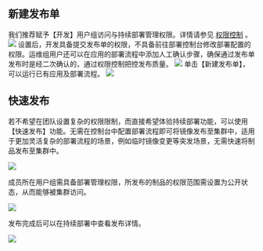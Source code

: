 ## 新建发布单
我们推荐赋予【开发】用户组访问与持续部署管理权限。详情请参见 [权限控制](https://cloud.tencent.com/document/product/1159/45160) 。
![](https://main.qcloudimg.com/raw/c408053e66a795d4366ae7ad787c3408.png)
设置后，开发具备提交发布单的权限，不具备前往部署控制台修改部署配置的权限。运维组用户还可以在应用的部署流程中添加人工确认步骤，确保通过发布单发布时是经二次确认的，通过权限控制把控发布质量。
![](https://main.qcloudimg.com/raw/9c587bc45185962f1462886ac61b4165.png)
单击【新建发布单】，可以运行已有应用及部署流程。
![](https://main.qcloudimg.com/raw/3c019b16e03e193c5647131ef801fbcb.png)

## 快速发布

若不希望在团队设置复杂的权限限制，而直接希望体验持续部署功能，可以使用【快速发布】功能。无需在控制台中配置部署流程即可将镜像发布至集群中，适用于更加灵活复杂的部署流程的场景，例如临时镜像变更等突发场景，无需快速将制品发布至集群中。

![](https://main.qcloudimg.com/raw/d69c16b16e3e48dc0b2171026b92fcbe.png)

成员所在用户组需具备部署管理权限，所发布的制品的权限范围需设置为公开状态，从而能够被集群访问。

![](https://main.qcloudimg.com/raw/3c6c8e787804520b1d12b4a4467f1e14.png)

发布完成后可以在持续部署中查看发布详情。

![](https://main.qcloudimg.com/raw/e881153ef603eca1192c309092131a9f.png)
